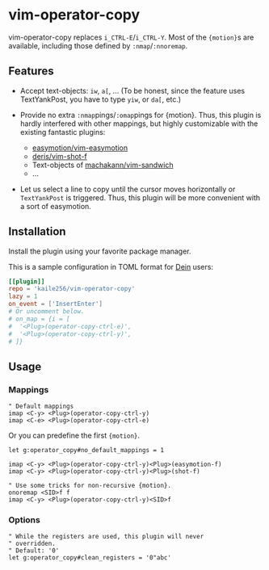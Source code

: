 # vim-operator-copy

vim-operator-copy replaces `i_CTRL-E`/`i_CTRL-Y`.
Most of the `{motion}`s are available,
including those defined by `:nmap`/`:nnoremap`.

## Features

- Accept text-objects: `iw`, `a[`, ...
  (To be honest, since the feature uses TextYankPost,
  you have to type `yiw`, or `da[`, etc.)

- Provide no extra `:nmap`pings/`:omap`pings for {motion}.
  Thus, this plugin is hardly interfered with other mappings, but highly
  customizable with the existing fantastic plugins:

  - [easymotion/vim-easymotion](https://github.com/easymotion/vim-easymotion)
  - [deris/vim-shot-f](https://github.com/deris/vim-shot-f)
  - Text-objects of [machakann/vim-sandwich](https://github.com/machakann/vim-sandwich)
  - ...

- Let us select a line to copy until the cursor moves horizontally or
  `TextYankPost` is triggered.
  Thus, this plugin will be more convenient with a sort of easymotion.

## Installation

Install the plugin using your favorite package manager.

This is a sample configuration in TOML format
for [Dein](https://github.com/Shougo/dein.vim) users:

```toml
[[plugin]]
repo = 'kaile256/vim-operator-copy'
lazy = 1
on_event = ['InsertEnter']
# Or uncomment below.
# on_map = {i = [
#  '<Plug>(operator-copy-ctrl-e)',
#  '<Plug>(operator-copy-ctrl-y)',
# ]}
```

## Usage

### Mappings

```vim
" Default mappings
imap <C-y> <Plug>(operator-copy-ctrl-y)
imap <C-e> <Plug>(operator-copy-ctrl-e)
```

Or you can predefine the first `{motion}`.

```vim
let g:operator_copy#no_default_mappings = 1

imap <C-y> <Plug>(operator-copy-ctrl-y)<Plug>(easymotion-f)
imap <C-y> <Plug>(operator-copy-ctrl-y)<Plug>(shot-f)

" Use some tricks for non-recursive {motion}.
onoremap <SID>f f
imap <C-y> <Plug>(operator-copy-ctrl-y)<SID>f
```

### Options

```vim
" While the registers are used, this plugin will never
" overridden.
" Default: '0'
let g:operator_copy#clean_registers = '0"abc'

```
